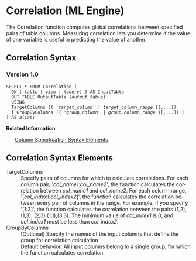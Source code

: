 <div class="nested0" aria-labelledby="ariaid-title1" topicindex="1" topicid="rkc1507656722171" id="rkc1507656722171"><h1 class="title topictitle1" id="ariaid-title1">Correlation (ML Engine)</h1><div class="body conbody">
<p class="p">The Correlation function computes global correlations between specified pairs of table columns. Measuring correlation lets you determine if the value of one variable is useful in predicting the value of another.</p></div><div class="topic reference nested1" aria-labelledby="ariaid-title2" topicindex="2" topicid="cvz1507656787180" xml:lang="en-us" lang="en-us" id="cvz1507656787180">
<h2 class="title topictitle2" id="ariaid-title2">Correlation Syntax</h2><div class="body refbody"><div class="section" id="cvz1507656787180__section_N1006A_N10022_N10001">
<h3 class="title sectiontitle">Version 1.0</h3><pre class="pre codeblock" xml:space="preserve"><code>SELECT * FROM Correlation (
  <span>ON { <var class="keyword varname">table</var> | <var class="keyword varname">view</var> | (<var class="keyword varname">query</var>) }</span> AS InputTable
  OUT TABLE OutputTable (<var class="keyword varname">output_table</var>)
  USING
  TargetColumns ({ '<var class="keyword varname">target_column</var>' | <var class="keyword varname">target_column_range</var> }[,...])
  [ GroupByColumns ({ '<var class="keyword varname">group_column</var>' | <var class="keyword varname">group_column_range</var> }[,...]) ] 
) AS <var class="keyword varname">alias</var>;</code></pre></div></div><div class="related-links"><div class="linklistheader"><p></p><b>Related Information</b></div>
<ul class="linklist linklist relinfo"><div class="linklistmember"><a href="ndv1557782188375.md">Column Specification Syntax Elements</a></div></ul></div></div><div class="topic reference nested1" aria-labelledby="ariaid-title3" topicindex="3" topicid="bgd1507656863013" xml:lang="en-us" lang="en-us" id="bgd1507656863013">
<h2 class="title topictitle2" id="ariaid-title3">Correlation Syntax Elements</h2><div class="body refbody"><div class="section" id="bgd1507656863013__section_N10011_N1000E_N10001"><dl class="dl parml"><dt class="dt pt dlterm">TargetColumns</dt><dd class="dd pd">Specify pairs of columns for which to calculate correlations. For each column pair, '<var class="keyword varname">col_name1</var>:<var class="keyword varname">col_name2</var>', the function calculates the correlation between <var class="keyword varname">col_name1</var> and <var class="keyword varname">col_name2</var>. For each column range, '[<var class="keyword varname">col_index1</var>:<var class="keyword varname">col_index2</var>]', the function calculates the correlation between every pair of columns in the range. For example, if you specify '[1:3]', the function calculates the correlation between the pairs (1,2), (1,3), (2,3),(1,1),(3,3). The minimum value of <var class="keyword varname">col_index1</var> is 0, and <var class="keyword varname">col_index1</var> must be less than <var class="keyword varname">col_index2</var>.</dd><dt class="dt pt dlterm">GroupByColumns</dt><dd class="dd pd">[Optional] Specify the names of the input columns that define the group for correlation calculation.</dd><dd class="dd pd ddexpand">Default behavior: All input columns belong to a single group, for which the function calculates correlation.</dd></dl></div></div></div></div>
